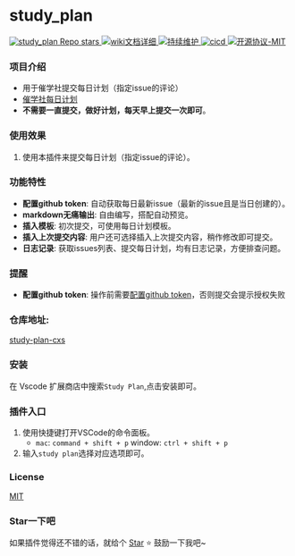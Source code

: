 # study_plan

<a href="https://github.com/Enochzzz/study-plan-cxs">
    <img alt="study_plan Repo stars" src="https://img.shields.io/github/stars/Enochzzz/study-plan-cxs">
</a>
<a href="https://github.com/Enochzzz/study-plan-cxs/wiki/%E8%AF%B4%E6%98%8E">
    <img alt="wiki文档详细" src="https://img.shields.io/badge/wiki文档-齐全详细-blue">
</a>
<a href="https://github.com/Enochzzz/study-plan-cxs">
    <img alt="持续维护" src="https://img.shields.io/badge/2021年开源-持续维护-blue">
    <img alt="cicd" src="https://img.shields.io/badge/版本打包-release-blue">
</a>
<a href="https://github.com/Enochzzz/study-plan-cxs/blob/main/README.md">
    <img alt="开源协议-MIT" src="https://img.shields.io/badge/license-MIT-blue">
</a>


### 项目介绍


* 用于催学社提交每日计划（指定issue的评论）
* [催学社每日计划](https://github.com/cuixiaorui/study-every-day)
* **不需要一直提交，做好计划，每天早上提交一次即可**。

### 使用效果

1. 使用本插件来提交每日计划（指定issue的评论）。
### 功能特性

* **配置github token**: 自动获取每日最新issue（最新的issue且是当日创建的）。
* **markdown无痛输出**: 自由编写，搭配自动预览。
* **插入模板**: 初次提交，可使用每日计划模板。
* **插入上次提交内容**: 用户还可选择插入上次提交内容，稍作修改即可提交。
* **日志记录**: 获取issues列表、提交每日计划，均有日志记录，方便排查问题。
### 提醒

* **配置github token**: 操作前需要[配置github token](https://github.com/settings/tokens)，否则提交会提示授权失败

### 仓库地址:

[study-plan-cxs](https://github.com/Enochzzz/study-plan-cxs)

### 安装

在 Vscode 扩展商店中搜索`Study Plan`,点击安装即可。

### 插件入口

1. 使用快捷键打开VSCode的命令面板。
    * `mac`: `command + shift + p` window: `ctrl + shift + p`
2. 输入`study plan`选择对应选项即可。
### License
[MIT](http://opensource.org/licenses/MIT)
### Star一下吧
如果插件觉得还不错的话，就给个 [Star](https://github.com/Enochzzz/study-plan-cxs) ⭐️ 鼓励一下我吧~
